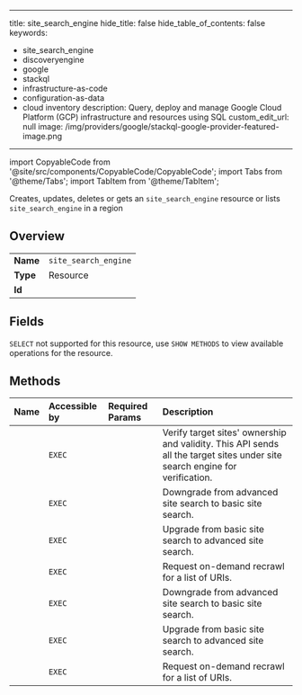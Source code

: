 
---
title: site_search_engine
hide_title: false
hide_table_of_contents: false
keywords:
  - site_search_engine
  - discoveryengine
  - google
  - stackql
  - infrastructure-as-code
  - configuration-as-data
  - cloud inventory
description: Query, deploy and manage Google Cloud Platform (GCP) infrastructure and resources using SQL
custom_edit_url: null
image: /img/providers/google/stackql-google-provider-featured-image.png
---

import CopyableCode from '@site/src/components/CopyableCode/CopyableCode';
import Tabs from '@theme/Tabs';
import TabItem from '@theme/TabItem';

Creates, updates, deletes or gets an <code>site_search_engine</code> resource or lists <code>site_search_engine</code> in a region

## Overview
<table><tbody>
<tr><td><b>Name</b></td><td><code>site_search_engine</code></td></tr>
<tr><td><b>Type</b></td><td>Resource</td></tr>
<tr><td><b>Id</b></td><td><CopyableCode code="google.discoveryengine.site_search_engine" /></td></tr>
</tbody></table>

## Fields
`SELECT` not supported for this resource, use `SHOW METHODS` to view available operations for the resource.


## Methods
| Name | Accessible by | Required Params | Description |
|:-----|:--------------|:----------------|:------------|
| <CopyableCode code="projects_locations_collections_data_stores_site_search_engine_batch_verify_target_sites" /> | `EXEC` | <CopyableCode code="collectionsId, dataStoresId, locationsId, projectsId" /> | Verify target sites' ownership and validity. This API sends all the target sites under site search engine for verification. |
| <CopyableCode code="projects_locations_collections_data_stores_site_search_engine_disable_advanced_site_search" /> | `EXEC` | <CopyableCode code="collectionsId, dataStoresId, locationsId, projectsId" /> | Downgrade from advanced site search to basic site search. |
| <CopyableCode code="projects_locations_collections_data_stores_site_search_engine_enable_advanced_site_search" /> | `EXEC` | <CopyableCode code="collectionsId, dataStoresId, locationsId, projectsId" /> | Upgrade from basic site search to advanced site search. |
| <CopyableCode code="projects_locations_collections_data_stores_site_search_engine_recrawl_uris" /> | `EXEC` | <CopyableCode code="collectionsId, dataStoresId, locationsId, projectsId" /> | Request on-demand recrawl for a list of URIs. |
| <CopyableCode code="projects_locations_data_stores_site_search_engine_disable_advanced_site_search" /> | `EXEC` | <CopyableCode code="dataStoresId, locationsId, projectsId" /> | Downgrade from advanced site search to basic site search. |
| <CopyableCode code="projects_locations_data_stores_site_search_engine_enable_advanced_site_search" /> | `EXEC` | <CopyableCode code="dataStoresId, locationsId, projectsId" /> | Upgrade from basic site search to advanced site search. |
| <CopyableCode code="projects_locations_data_stores_site_search_engine_recrawl_uris" /> | `EXEC` | <CopyableCode code="dataStoresId, locationsId, projectsId" /> | Request on-demand recrawl for a list of URIs. |
